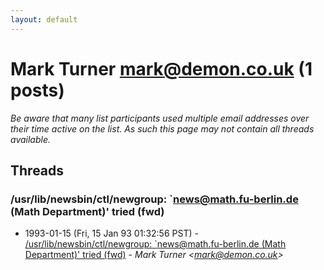 ```yaml
---
layout: default
---
```


# Mark Turner <mark@demon.co.uk> (1 posts)

_Be aware that many list participants used multiple email addresses over their time active on the list. As such this page may not contain all threads available._

## Threads

### /usr/lib/newsbin/ctl/newgroup: `news@math.fu-berlin.de (Math Department)' tried (fwd)
+ 1993-01-15 (Fri, 15 Jan 93 01:32:56 PST) - [/usr/lib/newsbin/ctl/newgroup: `news@math.fu-berlin.de (Math Department)' tried (fwd)](/archive/1993/01/db0ed0f9e563592b70fb8f5f5800e2d0547c1157429d2332a0d0309083ce02e7) - _Mark Turner \<mark@demon.co.uk\>_

